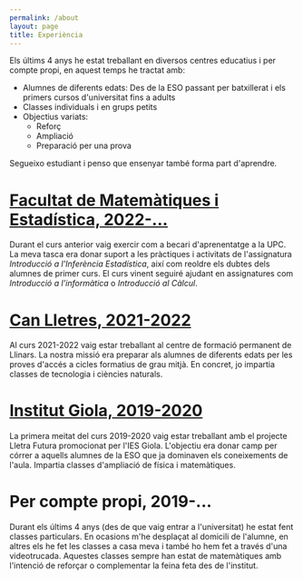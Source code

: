 ```yaml
---
permalink: /about
layout: page
title: Experiència
---
```


Els últims 4 anys he estat treballant en diversos centres educatius i per compte propi, en aquest temps he tractat amb:
- Alumnes de diferents edats: Des de la ESO passant per batxillerat i els primers cursos d'universitat fins a adults
- Classes individuals i en grups petits
- Objectius variats:
   + Reforç
   + Ampliació
   + Preparació per una prova
 
Segueixo estudiant i penso que ensenyar també forma part d'aprendre.

# [**Facultat de Matemàtiques i Estadística, 2022-...**](https://fme.upc.edu/ca)

Durant el curs anterior vaig exercir com a becari d'aprenentatge a la UPC. La meva tasca era donar suport a les pràctiques i activitats de l'assignatura *Introducció a l'Inferència Estadística*, així com reoldre els dubtes dels alumnes de primer curs. El curs vinent seguiré ajudant en assignatures com *Introducció a l'informàtica* o *Introducció al Càlcul*.

# [**Can Lletres, 2021-2022**](https://www.llinarsdelvalles.cat/municipi/guia-del-municipi/equipaments/can-lletres---centre-de-formacio-permanent.html)

Al curs 2021-2022 vaig estar treballant al centre de formació permanent de Llinars. La nostra missió era preparar als alumnes de diferents edats per les proves d'accés a cicles formatius de grau mitjà. En concret, jo impartia classes de tecnologia i ciències naturals.

# [**Institut Giola, 2019-2020**](https://giola-po.mobirisesite.com/)

La primera meitat del curs 2019-2020 vaig estar treballant amb el projecte Lletra Futura promocionat per l'IES Giola. L'objectiu era donar camp per córrer a aquells alumnes de la ESO que ja dominaven els coneixements de l'aula. Impartia classes d'ampliació de física i matemàtiques.

# **Per compte propi, 2019-...**

Durant els últims 4 anys (des de que vaig entrar a l'universitat) he estat fent classes particulars. En ocasions m'he desplaçat al domicili de l'alumne, en altres els he fet les classes a casa meva i també ho hem fet a través d'una videotrucada. Aquestes classes sempre han estat de matemàtiques amb l'intenció de reforçar o complementar la feina feta des de l'institut. 
